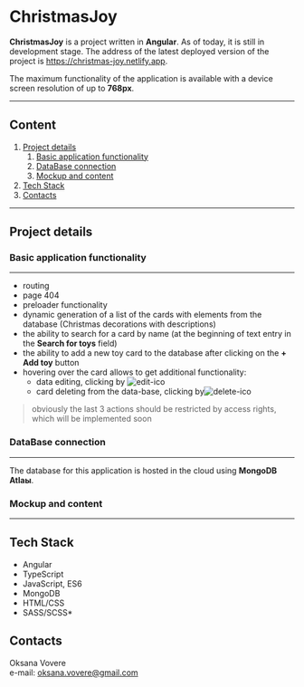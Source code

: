 # ChristmasJoy

**ChristmasJoy** is a project written in **Angular**. As of today, it is still in development stage.
The address of the latest deployed version of the project is https://christmas-joy.netlify.app.

The maximum functionality of the application is available with a device screen resolution of up to **768px**.

***
## **Content**
1. [Project details](#project-details)
    1. [Basic application functionality](#basic-application-functionality)
    2. [DataBase connection](#dataBase-connection)
    3. [Mockup and content](#mockup-and-content)
2. [Tech Stack](#tech-stack)
3. [Contacts](#contacts)

*** 
## **Project details**

### **Basic application functionality**
***
- routing
- page 404
- preloader functionality
- dynamic generation of a list of the cards with elements from the database (Christmas decorations with descriptions)
- the ability to search for a card by name (at the beginning of text entry in the **Search for toys** field)
- the ability to add a new toy card to the database after clicking on the **+ Add toy** button
- hovering over the card allows to get additional functionality:
  - data editing, clicking by ![edit-ico](https://user-images.githubusercontent.com/77386093/212917775-83d3252b-b6ee-445d-a6bc-4b89974ab813.png)
  - card deleting from the data-base, clicking by![delete-ico](https://user-images.githubusercontent.com/77386093/212917696-c6cae3e4-6263-4982-a5e8-63b22d7d75d7.png)
> obviously the last 3 actions should be restricted by access rights, which will be implemented soon

### **DataBase connection**
***
The database for this application is hosted in the cloud using **MongoDB Atlaы**.

### **Mockup and content**
***

## **Tech Stack**  
* Angular
* TypeScript
* JavaScript, ES6
* MongoDB
* HTML/CSS
* SASS/SCSS* 

## **Contacts**  
Oksana Vovere  
e-mail: <oksana.vovere@gmail.com>
